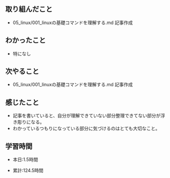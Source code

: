 ## 取り組んだこと

-  05_linux/001_linuxの基礎コマンドを理解する.md 記事作成

 
## わかったこと
- 特になし


## 次やること
-  05_linux/001_linuxの基礎コマンドを理解する.md 記事作成
 

## 感じたこと
- 記事を書いていると、自分が理解できていない部分整理できてない部分が浮き彫りになる。
- わかっているつもりになっている部分に気づけるのはとても大切なこと。


## 学習時間
- 本日:1.5時間

- 累計:124.5時間
